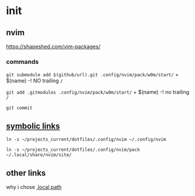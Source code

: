 # init

## nvim

https://shapeshed.com/vim-packages/

### commands

`git submodule add $(github/url).git .config/nvim/pack/w0m/start/` + $(name) -! NO trailing `/`

`git add .gitmodules .config/nvim/pack/w0m/start/` + $(name) -! no trailing `/`
  
`git commit`


## [symbolic links](https://linuxize.com/post/how-to-create-symbolic-links-in-linux-using-the-ln-command/#creating-symlinks-to-a-directory)

`ln -s ~/projects_current/dotfiles/.config/nvim ~/.config/nvim`

`ln -s ~/projects_current/dotfiles/.config/nvim/pack ~/.local/share/nvim/site/`

## other links

why i chose [.local path](https://stackoverflow.com/questions/48700563/how-do-i-install-plugins-in-neovim-correctly)

